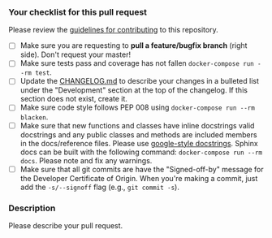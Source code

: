 ### Your checklist for this pull request

Please review the [guidelines for contributing](../CONTRIBUTING.md) to this repository.

- [ ] Make sure you are requesting to **pull a feature/bugfix branch** (right side). Don't request your master!
- [ ] Make sure tests pass and coverage has not fallen `docker-compose run --rm test`.
- [ ] Update the [CHANGELOG.md](../CHANGELOG.md) to describe your changes in a bulleted list under the "Development" section at the top of the changelog. If this section does not exist, create it.
- [ ] Make sure code style follows PEP 008 using `docker-compose run --rm blacken`.
- [ ] Make sure that new functions and classes have inline docstrings valid docstrings and any public classes and methods are included members in the docs/reference files. Please use [google-style docstrings](https://mkdocstrings.github.io/python/usage/docstrings/google/).
  Sphinx docs can be built with the following command: `docker-compose run --rm docs`. Please note and fix any warnings.
- [ ] Make sure that all git commits are have the "Signed-off-by" message for
  the Developer Certificate of Origin. When you're making a commit, just add
  the `-s/--signoff` flag (e.g., `git commit -s`).

### Description

Please describe your pull request.
